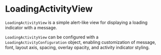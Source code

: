 # LoadingActivityView

`LoadingActivityView` is a simple alert-like view for displaying a loading indicator with a message.

`LoadingActivityView` can be configured with a `LoadingActivityConfiguration` object, enabling customization of message, font, layout axis, spacing, overlay opacity, and activity indicator styling.

